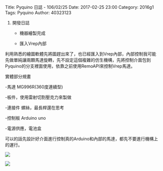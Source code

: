 Title: Pyquino 日誌 - 106/02/25
Date: 2017-02-25 23:00
Category: 2016g1
Tags: Pyquino
Author: 40323123

1. 開發日誌
    
    * 機器繪製完成
    
    * 匯入Vrep內部
    
<!-- PELICAN_END_SUMMARY -->

利用熟悉的繪圖軟體先將圖趕出來了，也已經匯入到Vrep內部，內部控制我可能先做單純讓兩顆馬達旋轉，先不設定這個複雜的仿生機構，先將控制介面包到Pyquino的分支裡面使用，依靠之前使用RemoAPI來控制Vrep馬達。

實體部分規畫

-馬達 MG996R(360度連續型)

-板件，使用雷射切割壓克力來製做

-連接件 螺絲，最長桿還在思考

-控制板 Arduino uno

-電源供應，電池盒

可以的話先設計好介面進行控制真的Arduino和內部的馬達，都先不要進行機構上的運行。



![](https://github.com/coursemdetw/project_site_files/blob/gh-pages/files/pyquino/machine/vrep_import.PNG?raw=true)

![](https://github.com/coursemdetw/project_site_files/blob/gh-pages/files/pyquino/machine/setting.PNG?raw=true)



